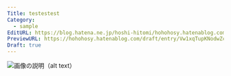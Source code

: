 ```yaml
---
Title: testestest
Category:
  - sample
EditURL: https://blog.hatena.ne.jp/hoshi-hitomi/hohohosy.hatenablog.com/atom/entry/6801883189127990222
PreviewURL: https://hohohosy.hatenablog.com/draft/entry/Vw1xqTupKNodwZcUfn-uQZnR5ZE
Draft: true
---
```


![画像の説明（alt text）](./path/img.jpg)
